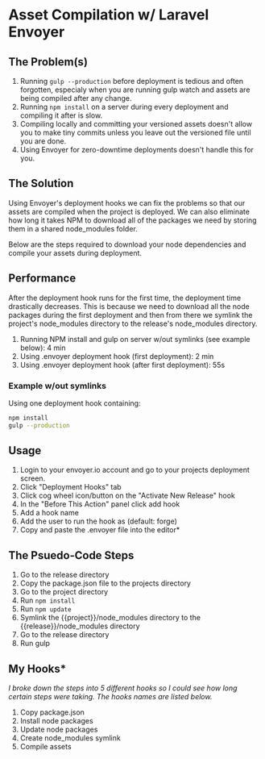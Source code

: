 # Asset Compilation w/ Laravel Envoyer

## The Problem(s)

1. Running `gulp --production` before deployment is tedious and often forgotten, especialy when you are running gulp watch and assets are being compiled after any change.
2. Running `npm install` on a server during every deployment and compiling it after is slow.
3. Compiling locally and committing your versioned assets doesn't allow you to make tiny commits unless you leave out the versioned file until you are done.
4. Using Envoyer for zero-downtime deployments doesn't handle this for you.

## The Solution

Using Envoyer's deployment hooks we can fix the problems so that our assets are compiled when the project is deployed. We can also eliminate how long it takes NPM to download all of the packages we need by storing them in a shared node_modules folder.

Below are the steps required to download your node dependencies and compile your assets during deployment.

## Performance

After the deployment hook runs for the first time, the deployment time drastically decreases. This is because we need to download all the node packages during the first deployment and then from there we symlink the project's node_modules directory to the release's node_modules directory.

1. Running NPM install and gulp on server w/out symlinks (see example below): 4 min
2. Using .envoyer deployment hook (first deployment): 2 min
3.  Using .envoyer deployment hook (after first deployment): 55s

### Example w/out symlinks

Using one deployment hook containing:
```bash
npm install
gulp --production
```

## Usage


1. Login to your envoyer.io account and go to your projects deployment screen.
2. Click "Deployment Hooks" tab
3. Click cog wheel icon/button on the "Activate New Release" hook
4. In the "Before This Action" panel click add hook
5. Add a hook name
6. Add the user to run the hook as (default: forge)
7. Copy and paste the .envoyer file into the editor*

## The Psuedo-Code Steps

1. Go to the release directory
2. Copy the package.json file to the projects directory
3. Go to the project directory
4. Run `npm install`
5. Run `npm update`
6. Symlink the {{project}}/node_modules directory to the {{release}}/node_modules directory
7. Go to the release directory
8. Run gulp

## My Hooks*

*I broke down the steps into 5 different hooks so I could see how long certain steps were taking. The hooks names are listed below.*

1. Copy package.json
2. Install node packages
3. Update node packages
4. Create node_modules symlink
5. Compile assets
